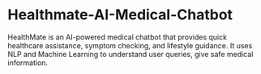 # Healthmate-AI-Medical-Chatbot
HealthMate is an AI-powered medical chatbot that provides quick healthcare assistance, symptom checking, and lifestyle guidance. It uses NLP and Machine Learning to understand user queries, give safe medical information.
